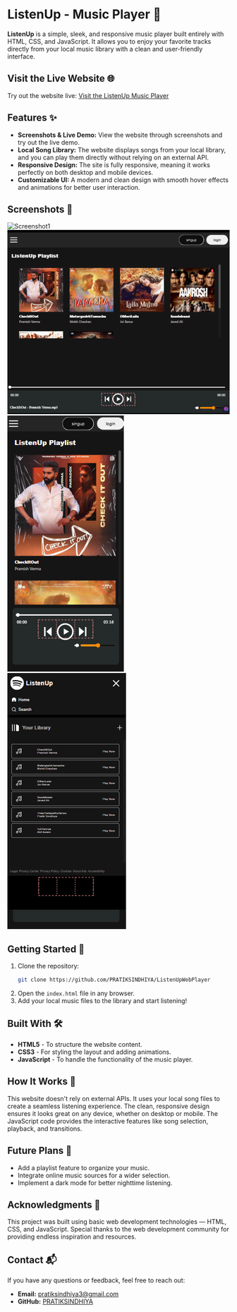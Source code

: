 # ListenUp - Music Player 🎵

**ListenUp** is a simple, sleek, and responsive music player built entirely with HTML, CSS, and JavaScript. It allows you to enjoy your favorite tracks directly from your local music library with a clean and user-friendly interface.

## Visit the Live Website 🌐  

Try out the website live: [Visit the ListenUp Music Player](http://listenup.freewebhostmost.com/)

## Features ✨  

- **Screenshots & Live Demo:** View the website through screenshots and try out the live demo.  
- **Local Song Library:** The website displays songs from your local library, and you can play them directly without relying on an external API.  
- **Responsive Design:** The site is fully responsive, meaning it works perfectly on both desktop and mobile devices.  
- **Customizable UI:** A modern and clean design with smooth hover effects and animations for better user interaction.

## Screenshots 📸

![Screenshot1](screenshot_website1.png)  
![Screenshot1](\website_demo_images\screenshot_website2.png)  
![Screenshot1](\website_demo_images\screenshot_mobile1.png)  
![Screenshot1](\website_demo_images\screenshot_mobile2.png)  


## Getting Started 🚀  

1. Clone the repository:  
   ```bash  
   git clone https://github.com/PRATIKSINDHIYA/ListenUpWebPlayer  
   ```  
2. Open the `index.html` file in any browser.  
3. Add your local music files to the library and start listening!

## Built With 🛠️  

- **HTML5** - To structure the website content.  
- **CSS3** - For styling the layout and adding animations.  
- **JavaScript** - To handle the functionality of the music player.  

## How It Works 🔧  

This website doesn't rely on external APIs. It uses your local song files to create a seamless listening experience. The clean, responsive design ensures it looks great on any device, whether on desktop or mobile. The JavaScript code provides the interactive features like song selection, playback, and transitions.

## Future Plans 🚀  

- Add a playlist feature to organize your music.  
- Integrate online music sources for a wider selection.  
- Implement a dark mode for better nighttime listening.

## Acknowledgments 🙌  

This project was built using basic web development technologies — HTML, CSS, and JavaScript. Special thanks to the web development community for providing endless inspiration and resources.

## Contact 📬  

If you have any questions or feedback, feel free to reach out:  

- **Email:** pratiksindhiya3@gmail.com  
- **GitHub:** [PRATIKSINDHIYA](https://github.com/PRATIKSINDHIYA)

